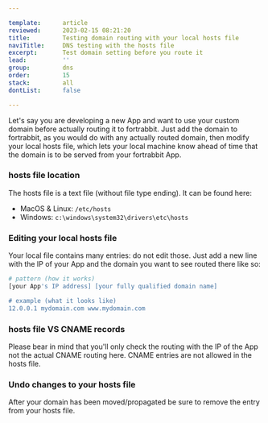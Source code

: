 ```yaml
---

template:      article
reviewed:      2023-02-15 08:21:20
title:         Testing domain routing with your local hosts file
naviTitle:     DNS testing with the hosts file
excerpt:       Test domain setting before you route it
lead:          ''
group:         dns
order:         15
stack:         all
dontList:      false

---
```


Let's say you are developing a new App and want to use your custom domain before actually routing it to fortrabbit. Just add the domain to fortrabbit, as you would do with any actually routed domain, then modify your local hosts file, which lets your local machine know ahead of time that the domain is to be served from your fortrabbit App.

### hosts file location

The hosts file is a text file (without file type ending). It can be found here:

* MacOS & Linux: `/etc/hosts`
* Windows: `c:\windows\system32\drivers\etc\hosts`

### Editing your local hosts file

Your local file contains many entries: do not edit those. Just add a new line with the IP of your App and the domain you want to see routed there like so:

```bash
# pattern (how it works)
[your App's IP address] [your fully qualified domain name]

# example (what it looks like)
12.0.0.1 mydomain.com www.mydomain.com
```

### hosts file VS CNAME records

Please bear in mind that you'll only check the routing with the IP of the App not the actual CNAME routing here. CNAME entries are not allowed in the hosts file.

### Undo changes to your hosts file

After your domain has been moved/propagated be sure to remove the entry from your hosts file.
